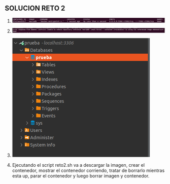 ## SOLUCION RETO 2 ###



1. ![Contenedor Corriendo](../Imagenes/Reto2/bbdd_run.png)

2. ![Captura de que no se puede borrar la imagen, mientras el contenedor esta corriendo](../Imagenes/Reto2/Can't_delete.png)

3. ![Captura de Dbeaver, con conexion exitosa](../Imagenes/Reto2/DBeaver.png)

4. Ejecutando el script reto2.sh va a descargar la imagen, crear el contenedor, mostrar el contenedor corriendo, tratar de borrarlo mientras esta up, parar el contenedor y luego borrar imagen y contenedor.




